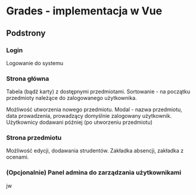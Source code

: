 # Grades - implementacja w Vue

## Podstrony

### Login
Logowanie do systemu

### Strona główna
Tabela (bądź karty) z dostępnymi przedmiotami. Sortowanie - na początku przedmioty należące do zalogowanego użytkownika.

Możliwość utworzenia nowego przedmiotu. Modal - nazwa przedmiotu, data prowadzenia, prowadzący domyślnie zalogowany użytkownik. Użytkownicy dodawani później (po utworzeniu przedmiotu)

### Strona przedmiotu
Możliwość edycji, dodawania strudentów. Zakładka absencji, zakładka z ocenami.


### (Opcjonalnie) Panel admina do zarządzania użytkownikami
jw
